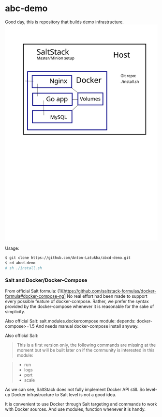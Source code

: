# abc-demo
Good day, this is repository that builds demo infrastructure.
![Here is image of infrastructure](./infrastructure.svg "This is a brushstroke.")


Usage:
```bash
$ git clone https://github.com/Anton-Latukha/abcd-demo.git
$ cd abcd-demo
# sh ./install.sh
```

### Salt and Docker/Docker-Compose
From official Salt formula: (1)[https://github.com/saltstack-formulas/docker-formula#docker-compose-ng]
No real effort had been made to support every possible feature of docker-compose. Rather, we prefer the syntax provided by the docker-compose whenever it is reasonable for the sake of simplicity.

Also official Salt:
salt.modules.dockercompose module: depends:	docker-compose>=1.5
And needs manual docker-compose install anyway.

Also official Salt:
>This is a first version only, the following commands are missing at the moment but will be built later on if the community is interested in this module:

>  -  run
>  -  logs
>  -  port
>  -  scale

As we can see, SaltStack does not fully implement Docker API still. So level-up Docker infrastructure to Salt level is not a good idea.

It is convenient to use Docker through Salt targeting and commands to work with Docker sources. And use modules, function whenever it is handy.
